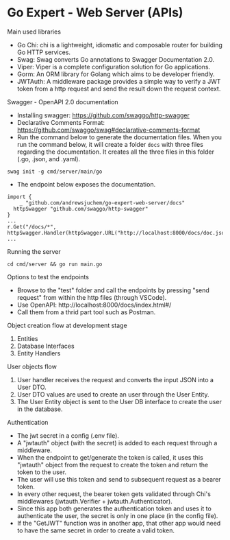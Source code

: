# Go Expert - Web Server (APIs)

Main used libraries
- Go Chi: chi is a lightweight, idiomatic and composable router for building Go HTTP services.
- Swag: Swag converts Go annotations to Swagger Documentation 2.0.
- Viper: Viper is a complete configuration solution for Go applications.
- Gorm: An ORM library for Golang which aims to be developer friendly.
- JWTAuth: A middleware package provides a simple way to verify a JWT token from a http request and send the result down the request context.

Swagger - OpenAPI 2.0 documentation
- Installing swagger: https://github.com/swaggo/http-swagger
- Declarative Comments Format: https://github.com/swaggo/swag#declarative-comments-format
- Run the command below to generate the documentation files. When you run the command below, it will create a folder `docs` with three files regarding the documentation. It creates all the three files in this folder (.go, .json, and .yaml).
```
swag init -g cmd/server/main/go
```
- The endpoint below exposes the documentation.
```
import {
	_ "github.com/andrewsjuchem/go-expert-web-server/docs"
  httpSwagger "github.com/swaggo/http-swagger"
}
...
r.Get("/docs/*", httpSwagger.Handler(httpSwagger.URL("http://localhost:8000/docs/doc.json")))
...
```

Running the server
```
cd cmd/server && go run main.go
```

Options to test the endpoints
- Browse to the "test" folder and call the endpoints by pressing "send request" from within the http files (through VSCode).
- Use OpenAPI: http://localhost:8000/docs/index.html#/
- Call them from a thrid part tool such as Postman.

Object creation flow at development stage
1. Entities
2. Database Interfaces
3. Entity Handlers

User objects flow
1. User handler receives the request and converts the input JSON into a User DTO.
2. User DTO values are used to create an user through the User Entity.
3. The User Entity object is sent to the User DB interface to create the user in the database.

Authentication
- The jwt secret in a config (.env file).
- A "jwtauth" object (with the secret) is added to each request through a middleware.
- When the endpoint to get/generate the token is called, it uses this "jwtauth" object from the request to create the token and return the token to the user.
- The user will use this token and send to subsequent request as a bearer token.
- In every other request, the bearer token gets validated through Chi's middlewares (jwtauth.Verifier + jwtauth.Authenticator).
- Since this app both generates the authentication token and uses it to authenticate the user, the secret is only in one place (in the config file).
- If the "GetJWT" function was in another app, that other app would need to have the same secret in order to create a valid token.
